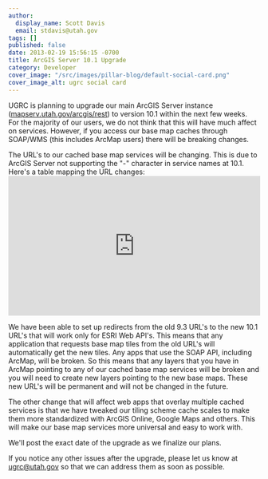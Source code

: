 ```yaml
---
author:
  display_name: Scott Davis
  email: stdavis@utah.gov
tags: []
published: false
date: 2013-02-19 15:56:15 -0700
title: ArcGIS Server 10.1 Upgrade
category: Developer
cover_image: "/src/images/pillar-blog/default-social-card.png"
cover_image_alt: ugrc social card
---
```


<p>UGRC is planning to upgrade our main ArcGIS Server instance (<a href="http://mapserv.utah.gov/arcgis/rest">mapserv.utah.gov/arcgis/rest</a>) to version 10.1 within the next few weeks. For the majority of our users, we do not think that this will have much affect on services. However, if you access our base map caches through SOAP/WMS (this includes ArcMap users) there will be breaking changes.</p>
<p>The URL's to our cached base map services will be changing. This is due to ArcGIS Server not supporting the "-" character in service names at 10.1. Here's a table mapping the URL changes:<br />
<iframe width='505' height='280' frameborder='0' src='https://docs.google.com/spreadsheet/pub?key=0Aqee4VOgQcXcdEpDUHg5ZC16SzRaR0RwQjRiZGloWGc&single=true&gid=0&output=html&widget=true'></iframe></p>
<p>We have been able to set up redirects from the old 9.3 URL's to the new 10.1 URL's that will work only for ESRI Web API's. This means that any application that requests base map tiles from the old URL's will automatically get the new tiles. Any apps that use the SOAP API, including ArcMap, will be broken. So this means that any layers that you have in ArcMap pointing to any of our cached base map services will be broken and you will need to create new layers pointing to the new base maps. These new URL's will be permanent and will not be changed in the future.</p>
<p>The other change that will affect web apps that overlay multiple cached services is that we have tweaked our tiling scheme cache scales to make them more standardized with ArcGIS Online, Google Maps and others. This will make our base map services more universal and easy to work with.</p>
<p>We'll post the exact date of the upgrade as we finalize our plans.</p>
<p>If you notice any other issues after the upgrade, please let us know at <a href='mailto:ugrc@utah.gov'>ugrc@utah.gov</a> so that we can address them as soon as possible.</p>
